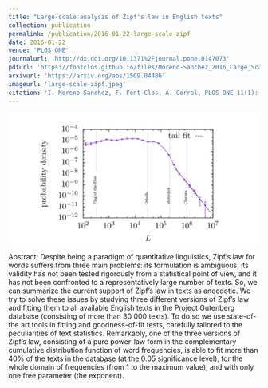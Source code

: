```yaml
---
title: "Large-scale analysis of Zipf's law in English texts"
collection: publication
permalink: /publication/2016-01-22-large-scale-zipf
date: 2016-01-22
venue: 'PLOS ONE'
journalurl: 'http://dx.doi.org/10.1371%2Fjournal.pone.0147073'
pdfurl: 'https://fontclos.github.io/files/Moreno-Sanchez_2016_Large_Scale_Analysis_Zipf.pdf'
arxivurl: 'https://arxiv.org/abs/1509.04486'
imageurl: 'large-scale-zipf.jpeg'
citation: 'I. Moreno-Sanchez, F. Font-Clos, A. Corral, PLOS ONE 11(1): e0147073'
---
```

![image](/images/large-scale-zipf.jpeg)

Abstract: Despite being a paradigm of quantitative linguistics, Zipf’s law for words suffers from three main problems: its formulation is ambiguous, its validity has not been tested rigorously from a statistical point of view, and it has not been confronted to a representatively large number of texts. So, we can summarize the current support of Zipf’s law in texts as anecdotic. We try to solve these issues by studying three different versions of Zipf’s law and fitting them to all available English texts in the Project Gutenberg database (consisting of more than 30 000 texts). To do so we use state-of-the art tools in fitting and goodness-of-fit tests, carefully tailored to the peculiarities of text statistics. Remarkably, one of the three versions of Zipf’s law, consisting of a pure power-law form in the complementary cumulative distribution function of word frequencies, is able to fit more than 40% of the texts in the database (at the 0.05 significance level), for the whole domain of frequencies (from 1 to the maximum value), and with only one free parameter (the exponent).
